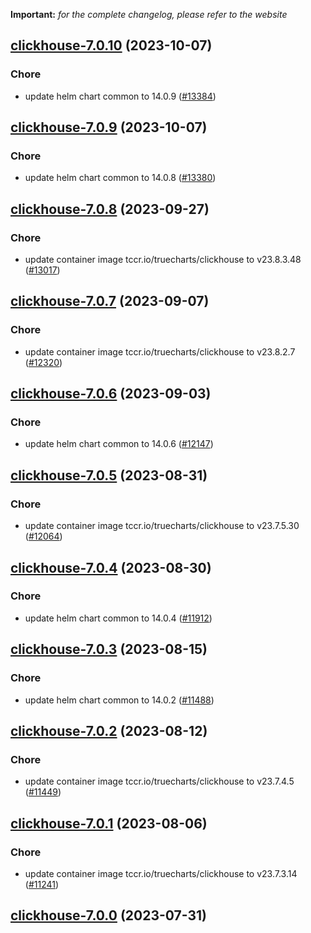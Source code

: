 **Important:**
*for the complete changelog, please refer to the website*




## [clickhouse-7.0.10](https://github.com/succelle/charts/compare/clickhouse-7.0.9...clickhouse-7.0.10) (2023-10-07)

### Chore

- update helm chart common to 14.0.9 ([#13384](https://github.com/succelle/charts/issues/13384))
  
  


## [clickhouse-7.0.9](https://github.com/succelle/charts/compare/clickhouse-7.0.8...clickhouse-7.0.9) (2023-10-07)

### Chore

- update helm chart common to 14.0.8 ([#13380](https://github.com/succelle/charts/issues/13380))
  
  


## [clickhouse-7.0.8](https://github.com/succelle/charts/compare/clickhouse-7.0.7...clickhouse-7.0.8) (2023-09-27)

### Chore

- update container image tccr.io/truecharts/clickhouse to v23.8.3.48 ([#13017](https://github.com/succelle/charts/issues/13017))
  
  


## [clickhouse-7.0.7](https://github.com/succelle/charts/compare/clickhouse-7.0.6...clickhouse-7.0.7) (2023-09-07)

### Chore

- update container image tccr.io/truecharts/clickhouse to v23.8.2.7 ([#12320](https://github.com/succelle/charts/issues/12320))
  
  


## [clickhouse-7.0.6](https://github.com/succelle/charts/compare/clickhouse-7.0.5...clickhouse-7.0.6) (2023-09-03)

### Chore

- update helm chart common to 14.0.6 ([#12147](https://github.com/succelle/charts/issues/12147))
  
  


## [clickhouse-7.0.5](https://github.com/succelle/charts/compare/clickhouse-7.0.4...clickhouse-7.0.5) (2023-08-31)

### Chore

- update container image tccr.io/truecharts/clickhouse to v23.7.5.30 ([#12064](https://github.com/succelle/charts/issues/12064))
  
  


## [clickhouse-7.0.4](https://github.com/succelle/charts/compare/clickhouse-7.0.3...clickhouse-7.0.4) (2023-08-30)

### Chore

- update helm chart common to 14.0.4 ([#11912](https://github.com/succelle/charts/issues/11912))
  
  


## [clickhouse-7.0.3](https://github.com/succelle/charts/compare/clickhouse-7.0.2...clickhouse-7.0.3) (2023-08-15)

### Chore

- update helm chart common to 14.0.2 ([#11488](https://github.com/succelle/charts/issues/11488))
  
  


## [clickhouse-7.0.2](https://github.com/succelle/charts/compare/clickhouse-7.0.1...clickhouse-7.0.2) (2023-08-12)

### Chore

- update container image tccr.io/truecharts/clickhouse to v23.7.4.5 ([#11449](https://github.com/succelle/charts/issues/11449))
  
  


## [clickhouse-7.0.1](https://github.com/succelle/charts/compare/clickhouse-7.0.0...clickhouse-7.0.1) (2023-08-06)

### Chore

- update container image tccr.io/truecharts/clickhouse to v23.7.3.14 ([#11241](https://github.com/succelle/charts/issues/11241))
  
  



## [clickhouse-7.0.0](https://github.com/succelle/charts/compare/clickhouse-6.0.3...clickhouse-7.0.0) (2023-07-31)

